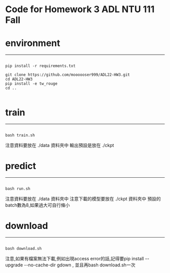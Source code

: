 # Code for Homework 3 ADL NTU 111 Fall

# environment
---

```shell

pip install -r requirements.txt

git clone https://github.com/moooooser999/ADL22-HW3.git
cd ADL22-HW3
pip install -e tw_rouge
cd ..


```

# train
---

```shell

bash train.sh

```
注意資料要放在 ./data 資料夾中
輸出預設是放在 ./ckpt

# predict
---

```shell

bash run.sh

```
注意資料要放在 ./data 資料夾中
注意下載的模型要放在 ./ckpt 資料夾中
預設的batch數為8,如果過大可自行條小

# download
---

```shell

bash download.sh

```
注意,如果有檔案無法下載,例如出現access error的話,記得要pip install --upgrade --no-cache-dir gdown , 並且再bash download.sh一次

